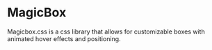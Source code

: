 
# MagicBox
Magicbox.css is a css library that allows for customizable boxes with animated hover effects and positioning.
